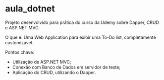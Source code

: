 # aula_dotnet
Projeto desenvolvido para prática do curso da Udemy sobre Dapper, CRUD e ASP.NET MVC.

O que é: Uma Web Application para exibir uma To-Do list, completamente customizável.

Pontos chave:
  - Utilização de ASP.NET MVC;
  - Conexão com Banco de Dados em servidor de teste;
  - Aplicação do CRUD, utilizando o Dapper.
